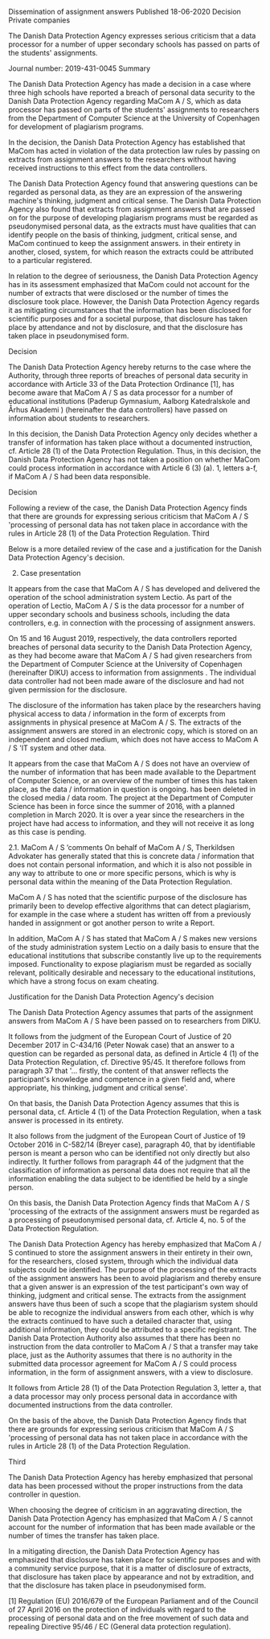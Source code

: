 Dissemination of assignment answers
Published 18-06-2020
Decision Private companies

The Danish Data Protection Agency expresses serious criticism that a data processor for a number of upper secondary schools has passed on parts of the students' assignments.

Journal number: 2019-431-0045
Summary

The Danish Data Protection Agency has made a decision in a case where three high schools have reported a breach of personal data security to the Danish Data Protection Agency regarding MaCom A / S, which as data processor has passed on parts of the students' assignments to researchers from the Department of Computer Science at the University of Copenhagen for development of plagiarism programs.

In the decision, the Danish Data Protection Agency has established that MaCom has acted in violation of the data protection law rules by passing on extracts from assignment answers to the researchers without having received instructions to this effect from the data controllers.

The Danish Data Protection Agency found that answering questions can be regarded as personal data, as they are an expression of the answering machine's thinking, judgment and critical sense. The Danish Data Protection Agency also found that extracts from assignment answers that are passed on for the purpose of developing plagiarism programs must be regarded as pseudonymised personal data, as the extracts must have qualities that can identify people on the basis of thinking, judgment, critical sense, and MaCom continued to keep the assignment answers. in their entirety in another, closed, system, for which reason the extracts could be attributed to a particular registered.

In relation to the degree of seriousness, the Danish Data Protection Agency has in its assessment emphasized that MaCom could not account for the number of extracts that were disclosed or the number of times the disclosure took place. However, the Danish Data Protection Agency regards it as mitigating circumstances that the information has been disclosed for scientific purposes and for a societal purpose, that disclosure has taken place by attendance and not by disclosure, and that the disclosure has taken place in pseudonymised form.

Decision

The Danish Data Protection Agency hereby returns to the case where the Authority, through three reports of breaches of personal data security in accordance with Article 33 of the Data Protection Ordinance \[1\], has become aware that MaCom A / S as data processor for a number of educational institutions (Paderup Gymnasium, Aalborg Katedralskole and Århus Akademi ) (hereinafter the data controllers) have passed on information about students to researchers.

In this decision, the Danish Data Protection Agency only decides whether a transfer of information has taken place without a documented instruction, cf. Article 28 (1) of the Data Protection Regulation. Thus, in this decision, the Danish Data Protection Agency has not taken a position on whether MaCom could process information in accordance with Article 6 (3) (a). 1, letters a-f, if MaCom A / S had been data responsible.

Decision

Following a review of the case, the Danish Data Protection Agency finds that there are grounds for expressing serious criticism that MaCom A / S 'processing of personal data has not taken place in accordance with the rules in Article 28 (1) of the Data Protection Regulation. Third

Below is a more detailed review of the case and a justification for the Danish Data Protection Agency's decision.

2. Case presentation

It appears from the case that MaCom A / S has developed and delivered the operation of the school administration system Lectio. As part of the operation of Lectio, MaCom A / S is the data processor for a number of upper secondary schools and business schools, including the data controllers, e.g. in connection with the processing of assignment answers.

On 15 and 16 August 2019, respectively, the data controllers reported breaches of personal data security to the Danish Data Protection Agency, as they had become aware that MaCom A / S had given researchers from the Department of Computer Science at the University of Copenhagen (hereinafter DIKU) access to information from assignments . The individual data controller had not been made aware of the disclosure and had not given permission for the disclosure.

The disclosure of the information has taken place by the researchers having physical access to data / information in the form of excerpts from assignments in physical presence at MaCom A / S. The extracts of the assignment answers are stored in an electronic copy, which is stored on an independent and closed medium, which does not have access to MaCom A / S 'IT system and other data.

It appears from the case that MaCom A / S does not have an overview of the number of information that has been made available to the Department of Computer Science, or an overview of the number of times this has taken place, as the data / information in question is ongoing. has been deleted in the closed media / data room. The project at the Department of Computer Science has been in force since the summer of 2016, with a planned completion in March 2020. It is over a year since the researchers in the project have had access to information, and they will not receive it as long as this case is pending.

2.1. MaCom A / S ’comments
On behalf of MaCom A / S, Therkildsen Advokater has generally stated that this is concrete data / information that does not contain personal information, and which it is also not possible in any way to attribute to one or more specific persons, which is why is personal data within the meaning of the Data Protection Regulation.

MaCom A / S has noted that the scientific purpose of the disclosure has primarily been to develop effective algorithms that can detect plagiarism, for example in the case where a student has written off from a previously handed in assignment or got another person to write a Report.

In addition, MaCom A / S has stated that MaCom A / S makes new versions of the study administration system Lectio on a daily basis to ensure that the educational institutions that subscribe constantly live up to the requirements imposed. Functionality to expose plagiarism must be regarded as socially relevant, politically desirable and necessary to the educational institutions, which have a strong focus on exam cheating.

Justification for the Danish Data Protection Agency's decision

The Danish Data Protection Agency assumes that parts of the assignment answers from MaCom A / S have been passed on to researchers from DIKU.

It follows from the judgment of the European Court of Justice of 20 December 2017 in C-434/16 (Peter Nowak case) that an answer to a question can be regarded as personal data, as defined in Article 4 (1) of the Data Protection Regulation, cf. Directive 95/45. It therefore follows from paragraph 37 that '… firstly, the content of that answer reflects the participant's knowledge and competence in a given field and, where appropriate, his thinking, judgment and critical sense'.

On that basis, the Danish Data Protection Agency assumes that this is personal data, cf. Article 4 (1) of the Data Protection Regulation, when a task answer is processed in its entirety.

It also follows from the judgment of the European Court of Justice of 19 October 2016 in C-582/14 (Breyer case), paragraph 40, that by identifiable person is meant a person who can be identified not only directly but also indirectly. It further follows from paragraph 44 of the judgment that the classification of information as personal data does not require that all the information enabling the data subject to be identified be held by a single person.

On this basis, the Danish Data Protection Agency finds that MaCom A / S 'processing of the extracts of the assignment answers must be regarded as a processing of pseudonymised personal data, cf. Article 4, no. 5 of the Data Protection Regulation.

The Danish Data Protection Agency has hereby emphasized that MaCom A / S continued to store the assignment answers in their entirety in their own, for the researchers, closed system, through which the individual data subjects could be identified. The purpose of the processing of the extracts of the assignment answers has been to avoid plagiarism and thereby ensure that a given answer is an expression of the test participant's own way of thinking, judgment and critical sense. The extracts from the assignment answers have thus been of such a scope that the plagiarism system should be able to recognize the individual answers from each other, which is why the extracts continued to have such a detailed character that, using additional information, they could be attributed to a specific registrant.
The Danish Data Protection Authority also assumes that there has been no instruction from the data controller to MaCom A / S that a transfer may take place, just as the Authority assumes that there is no authority in the submitted data processor agreement for MaCom A / S could process information, in the form of assignment answers, with a view to disclosure.

It follows from Article 28 (1) of the Data Protection Regulation 3, letter a, that a data processor may only process personal data in accordance with documented instructions from the data controller.

On the basis of the above, the Danish Data Protection Agency finds that there are grounds for expressing serious criticism that MaCom A / S 'processing of personal data has not taken place in accordance with the rules in Article 28 (1) of the Data Protection Regulation. 

Third

The Danish Data Protection Agency has hereby emphasized that personal data has been processed without the proper instructions from the data controller in question.

When choosing the degree of criticism in an aggravating direction, the Danish Data Protection Agency has emphasized that MaCom A / S cannot account for the number of information that has been made available or the number of times the transfer has taken place.

In a mitigating direction, the Danish Data Protection Agency has emphasized that disclosure has taken place for scientific purposes and with a community service purpose, that it is a matter of disclosure of extracts, that disclosure has taken place by appearance and not by extradition, and that the disclosure has taken place in pseudonymised form. 

 

\[1\] Regulation (EU) 2016/679 of the European Parliament and of the Council of 27 April 2016 on the protection of individuals with regard to the processing of personal data and on the free movement of such data and repealing Directive 95/46 / EC (General data protection regulation).
